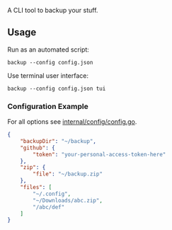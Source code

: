 A CLI tool to backup your stuff.

## Usage

Run as an automated script:

```shell
backup --config config.json
```

Use terminal user interface:

```shell
backup --config config.json tui
```

### Configuration Example

For all options see [internal/config/config.go](internal/config/config.go).

```json
{
    "backupDir": "~/backup",
    "github": {
        "token": "your-personal-access-token-here"
    },
    "zip": {
        "file": "~/backup.zip"
    },
    "files": [
        "~/.config",
        "~/Downloads/abc.zip",
        "/abc/def"
    ]
}
```

